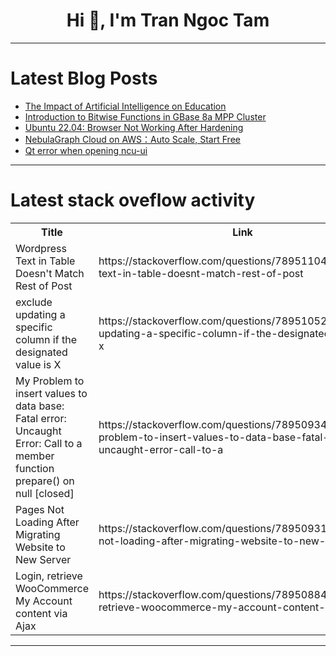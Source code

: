 <h1 align="center">Hi 👋, I'm Tran Ngoc Tam</h1>

---

# Latest Blog Posts 
<!-- BLOG-POST-LIST:START -->
- [The Impact of Artificial Intelligence on Education](https://dev.to/indusschoolb/the-impact-of-artificial-intelligence-on-education-1d9g)
- [Introduction to Bitwise Functions in GBase 8a MPP Cluster](https://dev.to/congcong/introduction-to-bitwise-functions-in-gbase-8a-mpp-cluster-10dc)
- [Ubuntu 22.04: Browser Not Working After Hardening](https://dev.to/feng_wei/ubuntu-2204-browser-not-working-after-hardening-37gc)
- [NebulaGraph Cloud on AWS：Auto Scale, Start Free](https://dev.to/aws/nebulagraph-cloud-on-awsauto-scale-start-free-1ojm)
- [Qt error when opening ncu-ui](https://dev.to/tallesl/qt-error-when-opening-ncu-ui-je1)
<!-- BLOG-POST-LIST:END -->

---

# Latest stack oveflow activity
<table>
  <tr><th>Title</th><th>Link</th></tr>
  <!-- STACKOVERFLOW:START --><tr><td>Wordpress Text in Table Doesn&#39;t Match Rest of Post</td><td>https://stackoverflow.com/questions/78951104/wordpress-text-in-table-doesnt-match-rest-of-post</td></tr><tr><td>exclude updating a specific column if the designated value is X</td><td>https://stackoverflow.com/questions/78951052/exclude-updating-a-specific-column-if-the-designated-value-is-x</td></tr><tr><td>My Problem to insert values to data base: Fatal error: Uncaught Error: Call to a member function prepare&lpar;&rpar; on null [closed]</td><td>https://stackoverflow.com/questions/78950934/my-problem-to-insert-values-to-data-base-fatal-error-uncaught-error-call-to-a</td></tr><tr><td>Pages Not Loading After Migrating Website to New Server</td><td>https://stackoverflow.com/questions/78950931/pages-not-loading-after-migrating-website-to-new-server</td></tr><tr><td>Login, retrieve WooCommerce My Account content via Ajax</td><td>https://stackoverflow.com/questions/78950884/login-retrieve-woocommerce-my-account-content-via-ajax</td></tr><!-- STACKOVERFLOW:END -->
</table>

---


